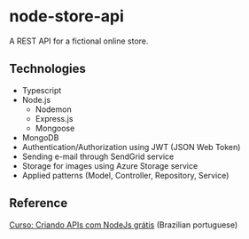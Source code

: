 # node-store-api

A REST API for a fictional online store.

## Technologies

- Typescript
- Node.js
    - Nodemon
    - Express.js
    - Mongoose
- MongoDB
- Authentication/Authorization using JWT (JSON Web Token)
- Sending e-mail through SendGrid service
- Storage for images using Azure Storage service
- Applied patterns (Model, Controller, Repository, Service)

## Reference

[Curso: Criando APIs com NodeJs grátis](https://www.youtube.com/playlist?list=PLHlHvK2lnJndvvycjBqQAbgEDqXxKLoqn) (Brazilian portuguese)